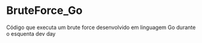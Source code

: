 # BruteForce_Go
Código que executa um brute force desenvolvido em linguagem Go durante o esquenta dev day
